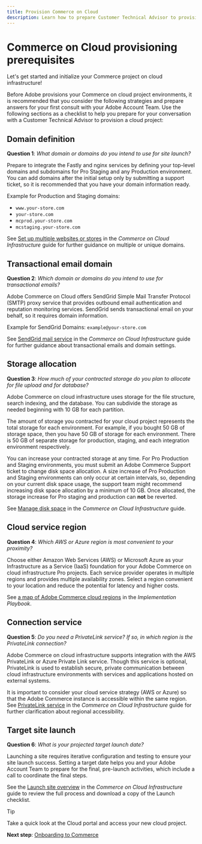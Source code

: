 ```yaml
---
title: Provision Commerce on Cloud
description: Learn how to prepare Customer Technical Advisor to provision your Adobe Commerce on cloud infrastructure project.
---
```

# Commerce on Cloud provisioning prerequisites

Let's get started and initialize your Commerce project on cloud infrastructure!

Before Adobe provisions your Commerce on cloud project environments, it is recommended that you consider the following strategies and prepare answers for your first consult with your Adobe Account Team. Use the following sections as a checklist to help you prepare for your conversation with a Customer Technical Advisor to provision a cloud project:

## Domain definition

**Question 1**: _What domain or domains do you intend to use for site launch?_

Prepare to integrate the Fastly and nginx services by defining your top-level domains and subdomains for Pro Staging and any Production environment. You can add domains after the initial setup only by submitting a support ticket, so it is recommended that you have your domain information ready.
 
Example for Production and Staging domains: 

- `www.your-store.com`
- `your-store.com`
- `mcprod.your-store.com`
- `mcstaging.your-store.com`

See [Set up multiple websites or stores](../cloud-guide/store/multiple-sites.md) in the _Commerce on Cloud Infrastructure_ guide for further guidance on multiple or unique domains.

## Transactional email domain

**Question 2**: _Which domain or domains do you intend to use for transactional emails?_

Adobe Commerce on Cloud offers SendGrid Simple Mail Transfer Protocol (SMTP) proxy service that provides outbound email authentication and reputation monitoring services. SendGrid sends transactional email on your behalf, so it requires domain information.

Example for SendGrid Domains: `example@your-store.com`

See [SendGrid mail service](../cloud-guide/project/sendgrid.md) in the _Commerce on Cloud Infrastructure_ guide for further guidance about transactional emails and domain settings.

## Storage allocation

**Question 3**: _How much of your contracted storage do you plan to allocate for file upload and for database?_

Adobe Commerce on cloud infrastructure uses storage for the file structure, search indexing, and the database. You can subdivide the storage as needed beginning with 10 GB for each partition.

The amount of storage you contracted for your cloud project represents the total storage for each environment. For example, if you bought 50 GB of storage space, then you have 50 GB of storage for each environment. There is 50 GB of separate storage for production, staging, and each integration environment respectively.

You can increase your contracted storage at any time. For Pro Production and Staging environments, you must submit an Adobe Commerce Support ticket to change disk space allocation. A size increase of Pro Production and Staging environments can only occur at certain intervals, so, depending on your current disk space usage, the support team might recommend increasing disk space allocation by a minimum of 10 GB. Once allocated, the storage increase for Pro staging and production can **not** be reverted.

See [Manage disk space](../cloud-guide/storage/manage-disk-space.md) in the _Commerce on Cloud Infrastructure_ guide.

## Cloud service region

**Question 4**: _Which AWS or Azure region is most convenient to your proximity?_

Choose either Amazon Web Services (AWS) or Microsoft Azure as your Infrastructure as a Service (IaaS) foundation for your Adobe Commerce on cloud infrastructure Pro projects. Each service provider operates in multiple regions and provides multiple availability zones. Select a region convenient to your location and reduce the potential for latency and higher costs.

See [a map of Adobe Commerce cloud regions](https://experienceleague.adobe.com/docs/commerce-operations/implementation-playbook/infrastructure/cloud/regions.html) in the _Implementation Playbook_.

## Connection service

**Question 5**: _Do you need a PrivateLink service? If so, in which region is the PrivateLink connection?_

Adobe Commerce on cloud infrastructure supports integration with the AWS PrivateLink or Azure Private Link service. Though this service is optional, PrivateLink is used to establish secure, private communication between cloud infrastructure environments with services and applications hosted on external systems.

It is important to consider your cloud service strategy (AWS or Azure) so that the Adobe Commerce instance is accessible within the same region. See [PrivateLink service](../cloud-guide/development/privatelink-service.md) in the _Commerce on Cloud Infrastructure_ guide for further clarification about regional accessibility.

## Target site launch

**Question 6**: _What is your projected target launch date?_

Launching a site requires iterative configuration and testing to ensure your site launch success. Setting a target date helps you and your Adobe Account Team to prepare for the final, pre-launch activities, which include a call to coordinate the final steps.

See the [Launch site overview](../cloud-guide/launch/overview.md) in the _Commerce on Cloud Infrastructure_ guide to review the full process and download a copy of the Launch checklist.

>[!TIP]
>
> Take a quick look at the Cloud portal and access your new cloud project.
>
>**Next step**: [Onboarding to Commerce](onboarding.md)
